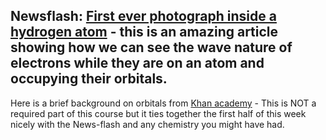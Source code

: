 ## Newsflash: [First ever photograph inside a hydrogen atom](https://io9.gizmodo.com/the-first-image-ever-of-a-hydrogen-atoms-orbital-struc-509684901) - this is an amazing article showing how we can see the wave nature of electrons while they are on an atom and occupying their orbitals.


Here is a brief background on orbitals from [Khan academy](https://www.khanacademy.org/science/biology/chemistry--of-life/electron-shells-and-orbitals/v/orbitals) - This is NOT a required part of this course but it ties together the first half of this week nicely with the News-flash and any chemistry you might have had.



